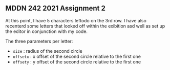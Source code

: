 ## MDDN 242 2021 Assignment 2
At this point, I have 5 characters leftodo on the 3rd row. I have also recenterd some letters that looked off within the exibition asd well as set up the editor in conjunction with my code.

The three parameters per letter:
  * `size` : radius of the second circle
  * `offsetx` : x offset of the second circle relative to the first one
  * `offsety` : y offset of the second circle relative to the first one

